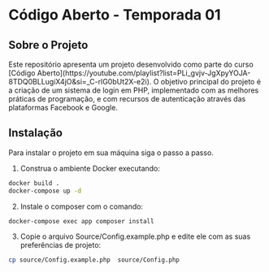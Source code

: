 <h1>Código Aberto - Temporada 01</h1>

<h2>Sobre o Projeto</h2>
Este repositório apresenta um projeto desenvolvido como parte do curso [Código Aberto](https://youtube.com/playlist?list=PLi_gvjv-JgXpyYOJA-8TDQ0BLLugiX4jO&si=_C-rlG0bUt2X-e2i). O objetivo principal do projeto é a criação de um sistema de login em PHP, implementado com as melhores práticas de programação, e com recursos de autenticação através das plataformas Facebook e Google.

<h2>Instalação</h2>
Para instalar o projeto em sua máquina siga o passo a passo.

1. Construa o ambiente Docker executando:

```sh
docker build .
docker-compose up -d
```

2. Instale o composer com o comando:

```sh
docker-compose exec app composer install
```

3. Copie o arquivo Source/Config.example.php e edite ele com as suas preferências de projeto:

```sh
cp source/Config.example.php  source/Config.php
```
